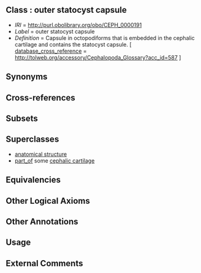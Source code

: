 
## Class : outer statocyst capsule

 * *IRI* = http://purl.obolibrary.org/obo/CEPH_0000191
 * *Label* = outer statocyst capsule
 * *Definition* = Capsule in octopodiforms that is embedded in the cephalic cartilage and contains the statocyst capsule. [ [database_cross_reference](../../ef/oboInOwl#hasDbXref.md) = http://tolweb.org/accessory/Cephalopoda_Glossary?acc_id=587 ]

## Synonyms


## Cross-references


## Subsets


## Superclasses

 * [anatomical structure](../../UBERON/61/UBERON_0000061.md)
 * [part_of](../../BFO/50/BFO_0000050.md) some [cephalic cartilage](../../CEPH/56/CEPH_0000056.md)

## Equivalencies


## Other Logical Axioms


## Other Annotations


## Usage


## External Comments


